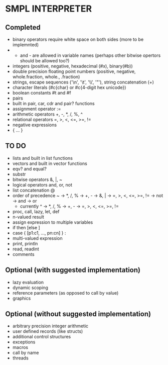 SMPL INTERPRETER
================

Completed
---------

* binary operators require white space on both sides (more to be implemnted)
* + and - are allowed in variable names (perhaps other bitwise opertors should be allowed too?)
* integers (positive, negative, hexadecimal (#x), binary(#b))
* double precision floating point numbers (positive, negative, whole.fraction, whole., .fraction)
* strings, escape sequences ('\n', '\t', '\\\\', '\"'), string concatenation (+)
* character literals (#c{char} or #c{4-digit hex unicode})
* boolean constants #t and #f
* pairs
* built in pair, car, cdr and pair? functions
* assignment operator :=
* arithmetic operators +, -, *, /, %, ^
* relational operators =, >, <, <=, >=, !=
* negative expressions
* { ... }

TO DO
-----

* lists and built in list functions
* vectors and built in vector functions
* eqv? and equal?
* substr
* bitwise operators &, |, ~
* logical operators and, or, not
* list concatenation @
* order of precedence ~ -> *, /, % -> +, - -> &, | -> =, >, <, <=, >=, != -> not -> and -> or
	* currently ^ -> *, /, % -> +, - -> =, >, <, <=, >=, !=
* proc, call, lazy, let, def
* n-valued result
* assign expression to multiple variables
* if <expr> then <expr> [else <expr>]
* case { [p1:c1, ..., pn:cn] } <expr> : <expr>
* multi-valued expression
* print, println
* read, readint
* comments

Optional (with suggested implementation)
----------------------------------------

* lazy evaluation
* dynamic scoping
* reference parameters (as opposed to call by value)
* graphics

Optional (without suggested implementation)
-------------------------------------------

* arbitrary precision integer arithmetic
* user defined records (like structs)
* additional control structures
* exceptions
* macros
* call by name
* threads

